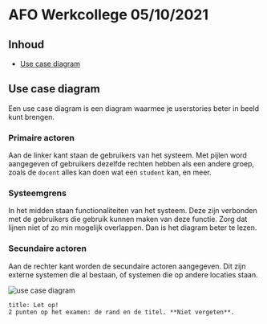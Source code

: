 # AFO Werkcollege 05/10/2021

## Inhoud

- [Use case diagram](#Use%20case%20diagram)

## Use case diagram

Een use case diagram is een diagram waarmee je userstories beter in beeld kunt brengen.

### Primaire actoren

Aan de linker kant staan de gebruikers van het systeem. Met pijlen word aangegeven of gebruikers dezelfde rechten hebben als een andere groep, zoals de `docent` alles kan doen wat een `student` kan, en meer.

### Systeemgrens

In het midden staan functionaliteiten van het systeem. Deze zijn verbonden met de gebruikers die gebruik kunnen maken van deze functie. Zorg dat lijnen niet of zo min mogelijk overlappen. Dan is het diagram beter te lezen.

### Secundaire actoren

Aan de rechter kant worden de secundaire actoren aangegeven. Dit zijn externe systemen die al bestaan, of systemen die op andere locaties staan.

![use case diagram](../../assets/afo/2021-10-01/use%20case%20diagram.png)

```ad-warning
title: Let op!
2 punten op het examen: de rand en de titel. **Niet vergeten**.
```
